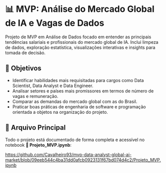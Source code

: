# 📊 MVP: Análise do Mercado Global de IA e Vagas de Dados
Projeto de MVP em Análise de Dados focado em entender as principais tendências salariais e profissionais do mercado global de IA. Inclui limpeza de dados, exploração estatística, visualizações interativas e insights para tomada de decisão.


## 🎯 Objetivos
- Identificar habilidades mais requisitadas para cargos como Data Scientist, Data Analyst e Data Engineer.
- Analisar setores e países mais promissores em termos de número de vagas e remuneração.
- Comparar as demandas do mercado global com as do Brasil.
- Praticar boas práticas de engenharia de software e programação orientada a objetos na organização do projeto.

## 📁 Arquivo Principal
Todo o projeto está documentado de forma completa e acessível no notebook **🔗 Projeto_MVP.ipynb**:

https://github.com/Cavalheiro93/mvp-data-analyst-global-ai-market/blob/09eeb544c4ba31dd0afcb0923131f67bd074d4c2/Projeto_MVP.ipynb
